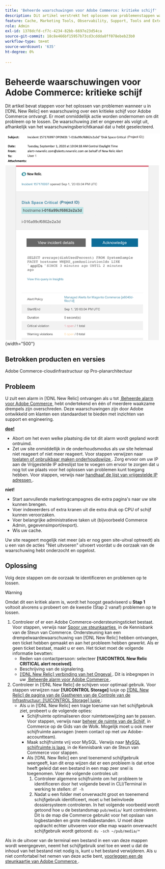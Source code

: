 ```yaml
---
title: 'Beheerde waarschuwingen voor Adobe Commerce: kritieke schijf'
description: Dit artikel verstrekt het oplossen van problemenstappen wanneer u een kritieke schijfalarm voor Adobe Commerce in  [!DNL New Relic] ontvangt. Er moet onmiddellijk actie worden ondernomen om dit probleem op te lossen.
feature: Cache, Marketing Tools, Observability, Support, Tools and External Services
role: Admin
exl-id: 1378dcfd-cf7c-4234-82bb-6697e23d54ca
source-git-commit: 18c8e466bf15957b73cd3cddda8ff078ebeb23b0
workflow-type: tm+mt
source-wordcount: '635'
ht-degree: 0%

---
```


# Beheerde waarschuwingen voor Adobe Commerce: kritieke schijf

Dit artikel bevat stappen voor het oplossen van problemen wanneer u in [!DNL New Relic] een waarschuwing over een kritieke schijf voor Adobe Commerce ontvangt. Er moet onmiddellijk actie worden ondernomen om dit probleem op te lossen. De waarschuwing ziet er ongeveer als volgt uit, afhankelijk van het waarschuwingsberichtkanaal dat u hebt geselecteerd.

![&#x200B; schijf kritiek alarm &#x200B;](../../assets/managed-alerts/disk-critical-magento-managed.png){width="500"}

## Betrokken producten en versies

Adobe Commerce-cloudinfrastructuur op Pro-planarchitectuur

## Probleem

U zult een alarm in [!DNL New Relic] ontvangen als u tot [&#x200B; Beheerde alarm voor Adobe Commerce &#x200B;](managed-alerts-for-magento-commerce.md) hebt ondertekend en één of meerdere waakzame drempels zijn overschreden. Deze waarschuwingen zijn door Adobe ontwikkeld om klanten een standaardset te bieden met inzichten van support en engineering.

<u> **doe!** </u>

* Abort om het even welke plaatsing die tot dit alarm wordt gepland wordt ontruimd.
* Zet uw site onmiddellijk in de onderhoudsmodus als uw site helemaal niet reageert of niet meer reageert. Voor stappen verwijzen naar [&#x200B; toelaten of onbruikbaar maken onderhoudswijze &#x200B;](https://experienceleague.adobe.com/nl/docs/commerce-operations/installation-guide/tutorials/maintenance-mode). Zorg ervoor om uw IP aan de Vrijgestelde IP adreslijst toe te voegen om ervoor te zorgen dat u nog tot uw plaats voor het oplossen van problemen kunt toegang hebben. Voor stappen, verwijs naar [&#x200B; handhaaf de lijst van vrijgestelde IP adressen &#x200B;](https://experienceleague.adobe.com/nl/docs/commerce-operations/installation-guide/tutorials/maintenance-mode#maintain-the-list-of-exempt-ip-addresses).

**niet!**

* Start aanvullende marketingcampagnes die extra pagina&#39;s naar uw site kunnen brengen.
* Voer indexeerders of extra kranen uit die extra druk op CPU of schijf kunnen veroorzaken.
* Voer belangrijke administratieve taken uit (bijvoorbeeld Commerce Admin, gegevensimport/export).
* Wis uw cache.

Uw site reageert mogelijk niet meer (als er nog geen site-uitval optreedt) als u een van de acties &quot;Niet uitvoeren&quot; uitvoert voordat u de oorzaak van de waarschuwing hebt onderzocht en opgelost.

## Oplossing

Volg deze stappen om de oorzaak te identificeren en problemen op te lossen.

>[!WARNING]
>
>Omdat dit een kritiek alarm is, wordt het hoogst geadviseerd u **Stap 1** voltooit alvorens u probeert om de kwestie (Stap 2 vanaf) problemen op te lossen.

1. Controleer of er een Adobe Commerce-ondersteuningsticket bestaat. Voor stappen, verwijs naar [&#x200B; Spoor uw steunkaartjes &#x200B;](https://experienceleague.adobe.com/nl/docs/commerce-knowledge-base/kb/help-center-guide/magento-help-center-user-guide#track-support-case) in de Kennisbank van de Steun van Commerce. Ondersteuning kan een drempelwaardewaarschuwing van [!DNL New Relic] hebben ontvangen, een ticket hebben gemaakt en aan het probleem hebben gewerkt. Als er geen ticket bestaat, maakt u er een. Het ticket moet de volgende informatie bevatten:
   * Reden van contactpersoon: selecteer **[!UICONTROL New Relic CRITICAL alert received]**.
   * Beschrijving van de signalering.
   * [[!DNL New Relic]  verbinding van het Ongeval &#x200B;](https://docs.newrelic.com/docs/alerts/incident-management/view-event-details-incidents/). Dit is inbegrepen in uw [&#x200B; Beheerde alarm voor Adobe Commerce &#x200B;](managed-alerts-for-magento-commerce.md).
1. Controleer in [!DNL New Relic] de schijven voor optimaal gebruik. Voor stappen verwijzen naar **[!UICONTROL Storage]** lusje op [[!DNL New Relic]  de pagina van de Gastheren van de Controle van de Infrastructuur: [!UICONTROL Storage] lusje &#x200B;](https://docs.newrelic.com/docs/infrastructure/infrastructure-ui-pages/infra-hosts-ui-page/#storage):
   * Als u in [!DNL New Relic] een trage toename van het schijfgebruik ziet, probeert u de volgende opties:
      * Schijfruimte optimaliseren door ruimtetoewijzing aan te passen. Voor stappen, verwijs naar [&#x200B; beheer de ruimte van de Schijf &#x200B;](https://experienceleague.adobe.com/docs/commerce-cloud-service/user-guide/develop/storage/manage-disk-space.html?lang=nl-NL) in Commerce op de Gids van de Wolk. Mogelijk moet u ook meer schijfruimte aanvragen (neem contact op met uw Adobe-accountteam).
      * Maak schijfruimte vrij voor MySQL. Verwijs naar [&#x200B; MySQL schijfruimte is laag &#x200B;](https://experienceleague.adobe.com/nl/docs/commerce-knowledge-base/kb/troubleshooting/database/mysql-disk-space-is-low-on-magento-commerce-cloud) in de Kennisbank van de Steun van Commerce voor stappen.
      * Als [!DNL New Relic] een snel toenemend schijfgebruik weergeeft, kan dit erop wijzen dat er een probleem is dat ertoe heeft geleid dat een bestand in een map zeer snel is toegenomen. Voer de volgende controles uit:
         1. Controleer algemene schijfruimte om het probleem te identificeren door het volgende bevel in CLI/Terminal in werking te stellen: `df -h`
         1. Nadat u een folder met onverwacht groot en toenemend schijfgebruik identificeert, moet u het beïnvloede dossiersysteem controleren. In het volgende voorbeeld wordt getoond hoe u de bestandsmap `pub/media/` kunt controleren. Dit is de map die Commerce gebruikt voor het opslaan van logbestanden en grote mediabestanden. U moet deze opdracht echter uitvoeren voor elke map waarin onverwacht schijfgebruik wordt getoond: `du -sch ~/pub/media/*`

Als in de uitvoer van de terminal een bestand in een van deze mappen wordt weergegeven, neemt het schijfgebruik snel toe en weet u dat de inhoud van het bestand niet nodig is, kunt u het bestand verwijderen. Als u niet comfortabel het nemen van deze actie bent, [&#x200B; voorleggen een de steunkaartje van Adobe Commerce &#x200B;](https://experienceleague.adobe.com/nl/docs/commerce-knowledge-base/kb/help-center-guide/magento-help-center-user-guide#support-case).
